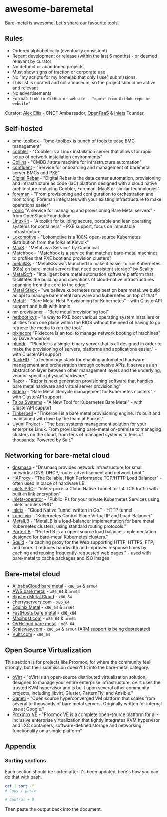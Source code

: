 # awesome-baremetal

Bare-metal is awesome. Let's share our favourite tools.

## Rules

* Ordered alphabetically (eventually consistent)
* Recent development or release (within the last 6 months) - or deemed relevant by curator
* No defunct or abandoned projects
* Must show signs of traction or corporate use
 * No "my scripts for my homelab that only I use" submissions.
 * This list is curated and not a museum, so the project should be active and relevant
* No advertisements
* Format: `link to GitHub or website - "quote from GitHub repo or website"`

Curator: [Alex Ellis](https://www.alexellis.io) - CNCF Ambassador, [OpenFaaS](https://openfaas.com/) & [Inlets](https://docs.inlets.dev/) Founder.

## Self-hosted

* [bmc-toolbox](https://github.com/bmc-toolbox) - "bmc-toolbox is bunch of tools to ease BMC management"
* [cobbler](https://github.com/cobbler/cobbler) - "Cobbler is a Linux installation server that allows for rapid setup of network installation environments"
* [Collins](https://tumblr.github.io/collins/) - "CMDB / state machine for infrastructure automation"
* [confluent](https://github.com/lenovo/confluent) - "Service for onboarding and management of baremetal server BMCs and PXE"
* [Digital Rebar](https://rebar.digital) - "Digital Rebar is the data center automation, provisioning and infrastructure as code (IaC) platform designed with a cloud native architecture replacing Cobbler, Foreman, MaaS or similar technologies"
* [foreman](https://github.com/theforeman/foreman) - "From provisioning and configuration to orchestration and monitoring, Foreman integrates with your existing infrastructure to make operations easier"
* [ironic](https://github.com/openstack/ironic) "A service for managing and provisioning Bare Metal servers" - from OpenStack Foundation
* [LinuxKit](https://github.com/linuxkit/linuxkit) - "A toolkit for building secure, portable and lean operating systems for containers" - PXE support, focus on immutable infrastructure.
* [Lokomotive](https://github.com/kinvolk/lokomotive-kubernetes) - "Lokomotive is a 100% open-source Kubernetes distribution from the folks at Kinvolk"
* [MaaS](https://maas.io) - "Metal as a Service" by Canonical
* [Matchbox](https://matchbox.psdn.io) - "Matchbox is a service that matches bare-metal machines to profiles that PXE boot and provision clusters"
* [metalk8s](https://github.com/scality/metalk8s) - "MetalK8s was launched to make it easier to run Kubernetes (K8s) on bare-metal servers that need persistent storage" by Scality
* [MetalSoft](https://metalsoft.io) - "Intelligent bare metal automation software platform that facilitates the building and operations of cloud-native infrastructures spanning from the core to the edge."
* [Metal Stack](https://metal-stack.io) - "we believe kubernetes runs best on bare metal. we build an api to manage bare metal hardware and kubernetes on top of that."
* [Metal³](https://github.com/metal3-io) - "Bare Metal Host Provisioning for Kubernetes" - with ClusterAPI support and built with Ironic
* [mr-provisioner](https://github.com/mr-provisioner/mr-provisioner) - "Bare metal provisioning tool"
* [netboot.xyz](https://netboot.xyz) - "a way to PXE boot various operating system installers or utilities from one place within the BIOS without the need of having to go retrieve the media to run the tool."
* [pixiecore](https://github.com/danderson/netboot/tree/master/pixiecore) "Pixiecore is an tool to manage network booting of machines" by Dave Anderson
* [plundr](https://github.com/plunder-app/plunder) - "Plunder is a single-binary server that is all designed in order to make the provisioning of servers, platforms and applications easier." - with ClusterAPI support
* [RackHD](https://rackhd.readthedocs.io/en/latest/) - "a technology stack for enabling automated hardware management and orchestration through cohesive APIs. It serves as an abstraction layer between other management layers and the underlying, vendor-specific physical hardware."
* [Razor](https://github.com/puppetlabs/razor-server) - "Razor is next generation provisioning software that handles bare metal hardware and virtual server provisioning"
* [Sidero](https://www.sidero.dev/) - "Bare Metal lifecycle management for Kubernetes clusters" - with ClusterAPI support
* [Talos Systems](https://www.talos-systems.com/blog/building-arges-part-one-a-new-tool-for-datacenter-management/) - "A New Tool for Kubernetes Bare Metal" - with ClusterAPI support
* [Tinkerbell](https://tinkerbell.org) - "Tinkerbell is a bare metal provisioning engine. It’s built and maintained with love by the team at Packet."
* [Uyuni Project](https://www.uyuni-project.org/) - "The best systems management solution for your enterprise Linux. From provisioning bare-metal on-premise to managing clusters on the cloud, from tens of managed systems to tens of thousands. Powered by Salt."

## Networking for bare-metal cloud

* [dnsmasq](http://www.thekelleys.org.uk/dnsmasq/doc.html) - "Dnsmasq provides network infrastructure for small networks: DNS, DHCP, router advertisement and network boot."
* [HAProxy](http://www.haproxy.org) - "The Reliable, High Performance TCP/HTTP Load Balancer" - often used in place of hardware LB.
* [inlets PRO](https://github.com/inlets/inlets-pro) - "inlets-pro is a Cloud Native Tunnel for L4 TCP traffic with built-in link encryption"
* [inlets-operator](https://github.com/inlets/inlets-operator) - "Public IPs for your private Kubernetes Services using inlets or inlets PRO"
* [inlets](https://docs.inlets.dev/#/) - "Cloud Native Tunnel written in Go." - HTTP tunnel
* [kube-vip](https://github.com/plunder-app/kube-vip) - "Kubernetes Control Plane Virtual IP and Load-Balancer"
* [MetalLB](https://metallb.universe.tf) - "MetalLB is a load-balancer implementation for bare metal Kubernetes clusters, using standard routing protocols."
* [PorterLB](https://github.com/kubesphere/porterlb) - "PorterLB is an open-source load balancer implementation designed for bare-metal Kubernetes clusters."
* [Squid](http://www.squid-cache.org) - "a caching proxy for the Web supporting HTTP, HTTPS, FTP, and more. It reduces bandwidth and improves response times by caching and reusing frequently-requested web pages." - used with bare-metal to cache packages and ISO images

## Bare-metal cloud

* [AlibabaCloud bare metal](https://www.alibabacloud.com/product/ebm) - `x86_64` & `arm64`
* [AWS bare metal](https://aws.amazon.com/blogs/aws/category/compute/amazon-ec2-bare-metal/)  - `x86_64` & `arm64`
* [Bigstep Metal Cloud](https://bigstep.com/uk/products/bare-metal-cloud) - `x86_64`
* [cherryservers.com](https://www.cherryservers.com) - `x86_64`
* [Equinix Metal](https://metal.equinix.com/) - `x86_64` & `arm64`
* [FastHosts bare metal](https://www.fasthosts.co.uk/dedicated-servers) - `x86_x64`
* [Maxihost.com](https://www.maxihost.com) - `x86_64` & `arm64`
* [OVHcloud bare metal](https://www.ovh.com/world/dedicated-servers) - `x86_64`
* [Scaleway.com](https://www.scaleway.com) - `x86_64` & `arm64` ([ARM support is being deprecated](https://www.theregister.com/2020/04/21/scaleway_arm64_cloud_end_of_life/))
* [Vultr.com](https://www.vultr.com/products/bare-metal/) - `x86_64`

## Open Source Virtualization

This section is for projects like Proxmox, for where the community feel strongly, but their submission doesn't fit into the bare-metal category.

* [oVirt](https://www.ovirt.org/) - "oVirt is an open-source distributed virtualization solution, designed to manage your entire enterprise infrastructure. oVirt uses the trusted KVM hypervisor and is built upon several other community projects, including libvirt, Gluster, PatternFly, and Ansible."
* [Ganeti](https://github.com/ganeti/ganeti) - "Open source hyperconverged VM platform that scales from several to thousands of bare metal servers. Originally written for internal use at Google."
* [Proxmox VE](https://www.proxmox.com/en/proxmox-ve/get-started) - "Proxmox VE is a complete open-source platform for all-inclusive enterprise virtualization that tightly integrates KVM hypervisor and LXC containers, software-defined storage and networking functionality on a single platform"

## Appendix

### Sorting sections

Each section should be sorted after it's been updated, here's how you can do that with bash.

```bash
cat | sort -f
# Copy / paste

# Control + D
```

Then paste the output back into the document.
